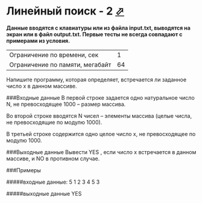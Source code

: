 # Линейный поиск - 2 [⬀](http://informatics.mccme.ru/mod/statements/view3.php?chapterid=224)

**Данные вводятся с клавиатуры или из файла input.txt, выводятся на экран или в файл output.txt. Первые тесты не
всегда совпадают с примерами из условия.**

|  |   |
|-|-|
|Ограничение по времени, сек	|1|
|Ограничение по памяти, мегабайт|	64|

Напишите программу, которая определяет, встречается ли заданное число x в данном массиве.



###Входные данные
В первой строке задается одно натуральное число N, не превосходящее 1000 – размер массива.

Во второй строке вводятся N чисел – элементы массива (целые числа, не превосходящие по модулю 1000).

В третьей строке содержится одно целое число x, не превосходящее по модулю 1000.

###Выходные данные
Вывести YES , если число x встречается в данном массиве, и NO в противном случае.

###Примеры

#####входные данные:
    5
    1 2 3 4 5
    3

#####выходные данные
    YES
